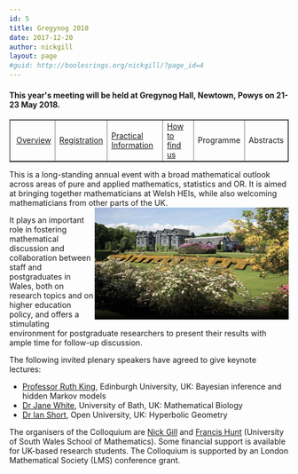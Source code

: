 ```yaml
---
id: 5
title: Gregynog 2018
date: 2017-12-20
author: nickgill
layout: page
#guid: http://boolesrings.org/nickgill/?page_id=4
---
```


#### This year's meeting will be held at Gregynog Hall, Newtown, Powys on 21-23 May 2018. 

<style>
.tablelines table, .tablelines td, .tablelines th {
        border: 1px solid black;
        }
</style>

<p>
<table width="100%" border="1">
  <tr>
    <td> <a href = "gregynog2018.md">Overview</a> </td><td>  <a href = "gregynog-registration.md">Registration</a> </td><td>  <a href = "gregynog-practical.md">Practical Information</a> </td><td> <a href = "gregynog-how-to-find-us.md">How to find us</a> </td><td> Programme </td><td> Abstracts </td></tr></table>
</p>

This is a long-standing annual event with a broad mathematical outlook across areas of pure and applied mathematics, statistics and OR. It is aimed at bringing together mathematicians at Welsh HEIs, while also welcoming mathematicians from other parts of the UK. <img style="float: right;" src="/files/2017/12/gregynog.jpg" width="350pt" alt="Gregynog" />

It plays an important role in fostering mathematical discussion and collaboration between staff and postgraduates in Wales, both on research topics and on higher education policy, and offers a stimulating environment for postgraduate researchers to present their results with ample time for follow-up discussion.

The following invited plenary speakers have agreed to give keynote lectures:
- [Professor Ruth King](http://www.maths.ed.ac.uk/~rking33/), Edinburgh University, UK: Bayesian inference and hidden Markov models
- [Dr Jane White](http://people.bath.ac.uk/maskajw/), University of Bath, UK: Mathematical Biology
- [Dr Ian Short](http://users.mct.open.ac.uk/is3649/), Open University, UK: Hyperbolic Geometry

The organisers of the Colloquium are [Nick Gill](http://boolesrings.org/nickgill) and [Francis Hunt](http://staff.southwales.ac.uk/users/3853-fhhunt) (University of South Wales School of Mathematics). Some financial support is available for UK-based research students. The Colloquium is supported by an London Mathematical Society (LMS) conference grant.
